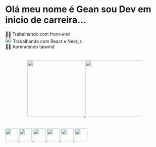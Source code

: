 <h1> Olá meu nome é Gean sou Dev em inicio de carreira... </h1>


<div>
  <span>👨‍💻 Trabalhando com front-end</span></br>
  <span><img width= '20px' src="https://cdn.jsdelivr.net/gh/devicons/devicon/icons/react/react-original-wordmark.svg" />
Trabalhando com React e Next.js</span></br>
  <span>👨‍🎓 Aprendendo taiwind </span>
</div>
</br>
</br>
<div align="center" margin='20px'>
  <a href="https://github.com/geanRS2210">
  <img height="180em" src="https://github-readme-stats.vercel.app/api?username=geanRS2210&show_icons=true&theme=dracula&include_all_commits=true&count_private=true"/>
  <img height="180em" src="https://github-readme-stats.vercel.app/api/top-langs/?username=geanRS2210&layout=compact&langs_count=7&theme=dracula"/>
</div>
</br>
</br>
<div>
  <img width= '40px' src="https://cdn.jsdelivr.net/gh/devicons/devicon/icons/typescript/typescript-original.svg" />
  <img width= '40px' src="https://cdn.jsdelivr.net/gh/devicons/devicon/icons/javascript/javascript-original.svg" />
  <img width= '40px' src="https://cdn.jsdelivr.net/gh/devicons/devicon/icons/react/react-original.svg" />
  <img width= '40px' src="https://cdn.jsdelivr.net/gh/devicons/devicon/icons/nextjs/nextjs-original-wordmark.svg" />
  <img width= '40px' src="https://cdn.jsdelivr.net/gh/devicons/devicon/icons/html5/html5-original.svg" />
  <img width= '40px' src="https://cdn.jsdelivr.net/gh/devicons/devicon/icons/css3/css3-original.svg" />
</div>
